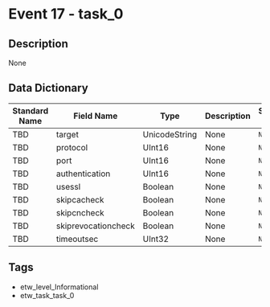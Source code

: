 # Event 17 - task_0

## Description
None

## Data Dictionary
|Standard Name|Field Name|Type|Description|Sample Value|
|---|---|---|---|---|
|TBD|target|UnicodeString|None|`None`|
|TBD|protocol|UInt16|None|`None`|
|TBD|port|UInt16|None|`None`|
|TBD|authentication|UInt16|None|`None`|
|TBD|usessl|Boolean|None|`None`|
|TBD|skipcacheck|Boolean|None|`None`|
|TBD|skipcncheck|Boolean|None|`None`|
|TBD|skiprevocationcheck|Boolean|None|`None`|
|TBD|timeoutsec|UInt32|None|`None`|

## Tags
* etw_level_Informational
* etw_task_task_0